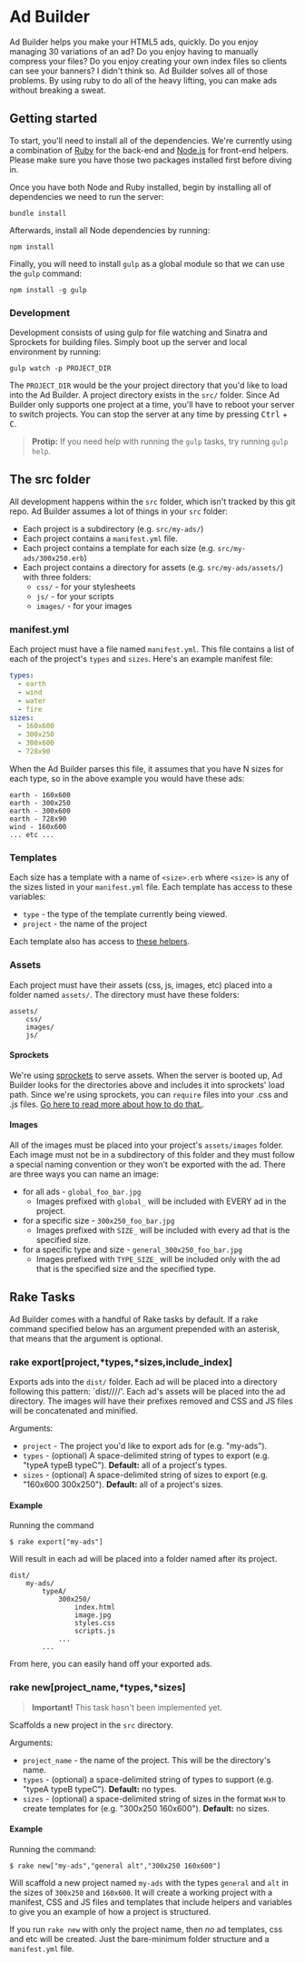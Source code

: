 # Ad Builder

Ad Builder helps you make your HTML5 ads, quickly. Do you enjoy managing 30 variations of an ad? Do you enjoy having to manually compress your files? Do you enjoy creating your own index files so clients can see your banners? I didn't think so. Ad Builder solves all of those problems. By using ruby to do all of the heavy lifting, you can make ads without breaking a sweat.

## Getting started

To start, you'll need to install all of the dependencies. We're currently using a combination of [Ruby](http://ruby-lang.org) for the back-end and [Node.js](http://nodejs.org) for front-end helpers. Please make sure you have those two packages installed first before diving in.

Once you have both Node and Ruby installed, begin by installing all of dependencies we need to run the server:

    bundle install

Afterwards, install all Node dependencies by running:

    npm install

Finally, you will need to install `gulp` as a global module so that we can use the `gulp` command:

    npm install -g gulp

### Development

Development consists of using gulp for file watching and Sinatra and Sprockets for building files. Simply boot up the server and local environment by running:

    gulp watch -p PROJECT_DIR

The `PROJECT_DIR` would be the your project directory that you'd like to load into the Ad Builder. A project directory exists in the `src/` folder. Since Ad Builder only supports one project at a time, you'll have to reboot your server to switch projects. You can stop the server at any time by pressing <kbd>Ctrl</kbd> + <kbd>C</kbd>.

> **Protip:** If you need help with running the `gulp` tasks, try running `gulp help`.

## The src folder

All development happens within the `src` folder, which isn't tracked by this git repo. Ad Builder assumes a lot of things in your `src` folder:

* Each project is a subdirectory (e.g. `src/my-ads/`)
* Each project contains a `manifest.yml` file.
* Each project contains a template for each size (e.g. `src/my-ads/300x250.erb`)
* Each project contains a directory for assets (e.g. `src/my-ads/assets/`) with three folders:
    * `css/` - for your stylesheets
    * `js/` - for your scripts
    * `images/` - for your images

### manifest.yml

Each project must have a file named `manifest.yml`. This file contains a list of each of the project's `types` and `sizes`. Here's an example manifest file:

```yml
types:
  - earth
  - wind
  - water
  - fire
sizes:
  - 160x600
  - 300x250
  - 300x600
  - 728x90
```

When the Ad Builder parses this file, it assumes that you have N sizes for each type, so in the above example you would have these ads:

    earth - 160x600
    earth - 300x250
    earth - 300x600
    earth - 728x90
    wind - 160x600
    ... etc ...

### Templates

Each size has a template with a name of `<size>.erb` where `<size>` is any of the sizes listed in your `manifest.yml` file. Each template has access to these variables:

* `type` - the type of the template currently being viewed.
* `project` - the name of the project

Each template also has access to [these helpers][asset-helpers].

### Assets

Each project must have their assets (css, js, images, etc) placed into a folder named `assets/`. The directory must have these folders:

    assets/
        css/
        images/
        js/

#### Sprockets

We're using [sprockets][sprockets-homepage] to serve assets. When the server is booted up, Ad Builder looks for the directories above and includes it into sprockets' load path. Since we're using sprockets, you can `require` files into your .css and .js files. [Go here to read more about how to do that.][sprockets-dependencies].

#### Images

All of the images must be placed into your project's `assets/images` folder. Each image must not be in a subdirectory of this folder and they must follow a special naming convention or they won't be exported with the ad. There are three ways you can name an image:

* for all ads - `global_foo_bar.jpg`
    * Images prefixed with `global_` will be included with EVERY ad in the project.
* for a specific size - `300x250_foo_bar.jpg`
    * Images prefixed with `SIZE_` will be included with every ad that is the specified size.
* for a specific type and size - `general_300x250_foo_bar.jpg`
    * Images prefixed with `TYPE_SIZE_` will be included only with the ad that is the specified size and the specified type.

## Rake Tasks

Ad Builder comes with a handful of Rake tasks by default. If a rake command specified below has an argument prepended with an asterisk, that means that the argument is optional.

### rake export[project,*types,*sizes,include_index]

Exports ads into the `dist/` folder. Each ad will be placed into a directory following this pattern: `dist/<project>/<type>/<size>/'. Each ad's assets will be placed into the ad directory. The images will have their prefixes removed and CSS and JS files will be concatenated and minified.

Arguments:

* `project` - The project you'd like to export ads for (e.g. "my-ads").
* `types` - (optional) A space-delimited string of types to export (e.g. "typeA typeB typeC"). **Default:** all of a project's types.
* `sizes` - (optional) A space-delimited string of sizes to export (e.g. "160x600 300x250"). **Default:** all of a project's sizes.

#### Example

Running the command

    $ rake export["my-ads"]

Will result in each ad will be placed into a folder named after its project.

    dist/
        my-ads/
            typeA/
                300x250/
                    index.html
                    image.jpg
                    styles.css
                    scripts.js
                ...
            ...

From here, you can easily hand off your exported ads.

### rake new[project_name,*types,*sizes]

> **Important!** This task hasn't been implemented yet.

Scaffolds a new project in the `src` directory.

Arguments:

* `project_name` - the name of the project. This will be the directory's name.
* `types` - (optional) a space-delimited string of types to support (e.g. "typeA typeB typeC"). **Default:** no types.
* `sizes` - (optional) a space-delimited string of sizes in the format `WxH` to create templates for (e.g. "300x250 160x600"). **Default:** no sizes.

#### Example

Running the command:

    $ rake new["my-ads","general alt","300x250 160x600"]

Will scaffold a new project named `my-ads` with the types `general` and `alt` in the sizes of `300x250` and `160x600`. It will create a working project with a manifest, CSS and JS files and templates that include helpers and variables to give you an example of how a project is structured.

If you run `rake new` with only the project name, then _no_ ad templates, css and etc will be created. Just the bare-minimum folder structure and a `manifest.yml` file.

[asset-helpers]: https://github.com/eleven/ad-builder/blob/master/lib/asset_helpers.rb
[sprockets-homepage]: https://github.com/sstephenson/sprockets
[sprockets-dependencies]: https://github.com/sstephenson/sprockets#managing-and-bundling-dependencies
